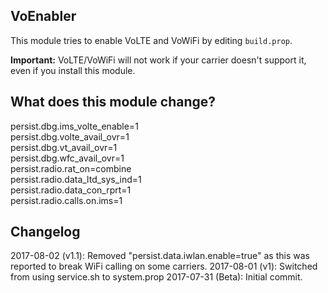 ## VoEnabler
This module tries to enable VoLTE and VoWiFi by editing `build.prop`.

**Important:** VoLTE/VoWiFi will not work if your carrier doesn't support it, even if you install this module.

## What does this module change?
persist.dbg.ims_volte_enable=1 
<br>persist.dbg.volte_avail_ovr=1 
<br>persist.dbg.vt_avail_ovr=1
<br>persist.dbg.wfc_avail_ovr=1
<br>persist.radio.rat_on=combine
<br>persist.radio.data_ltd_sys_ind=1
<br>persist.radio.data_con_rprt=1
<br>persist.radio.calls.on.ims=1

## Changelog
2017-08-02 (v1.1): Removed "persist.data.iwlan.enable=true" as this was reported to break WiFi calling on some carriers.
2017-08-01 (v1): Switched from using service.sh to system.prop
2017-07-31 (Beta): Initial commit.
